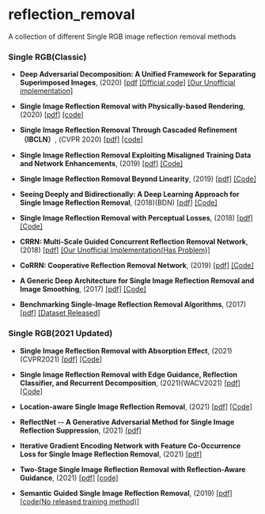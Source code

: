 # reflection_removal

A collection of different Single RGB image reflection removal methods

### Single RGB(Classic)

* __Deep Adversarial Decomposition: A Unified Framework for Separating Superimposed Images__, (2020)
[[pdf](https://openaccess.thecvf.com/content_CVPR_2020/papers/Zou_Deep_Adversarial_Decomposition_A_Unified_Framework_for_Separating_Superimposed_Images_CVPR_2020_paper.pdf) 
[[Official code]](https://github.com/jiupinjia/Deep-adversarial-decomposition)
[[Our Unofficial implementation]](https://github.com/He-jerry/PatchGAN)

* __Single Image Reflection Removal with Physically-based Rendering__, (2020) 
  [[pdf]](https://arxiv.org/abs/1904.11934) 
  [[code]](https://github.com/sookim813/Reflection_removal_rendering)

* __Single Image Reflection Removal Through Cascaded Refinement（IBCLN）__, (CVPR 2020) 
  [[pdf]](https://openaccess.thecvf.com/content_CVPR_2020/papers/Li_Single_Image_Reflection_Removal_Through_Cascaded_Refinement_CVPR_2020_paper.pdf) 
  [[code]](https://github.com/JHL-HUST/IBCLN)

* __Single Image Reflection Removal Exploiting Misaligned Training Data and Network Enhancements__, (2019)
  [[pdf]](https://arxiv.org/abs/1904.00637) 
  [[Code]](https://github.com/Vandermode/ERRNet) 

* __Single Image Reflection Removal Beyond Linearity__, (2019)
  [[pdf]](http://openaccess.thecvf.com/content_CVPR_2019/papers/Wen_Single_Image_Reflection_Removal_Beyond_Linearity_CVPR_2019_paper.pdf) 
  [[Code]](https://github.com/csqiangwen/Single-Image-Reflection-Removal-Beyond-Linearity)
  
  
* __Seeing Deeply and Bidirectionally: A Deep Learning Approach for Single Image Reflection Removal__, (2018)(BDN)
 [[pdf]](http://openaccess.thecvf.com/content_ECCV_2018/papers/Jie_Yang_Seeing_Deeply_and_ECCV_2018_paper.pdf) 
 [[Code]](https://github.com/yangj1e/bdn-refremv) 
 

* __Single Image Reflection Removal with Perceptual Losses__, (2018)
 [[pdf]](https://arxiv.org/abs/1806.05376) 
 [[Code]](https://github.com/ceciliavision/perceptual-reflection-removal)
 
* __CRRN: Multi-Scale Guided Concurrent Reflection Removal Network__, (2018)
 [[pdf]](http://openaccess.thecvf.com/content_cvpr_2018/papers/Wan_CRRN_Multi-Scale_Guided_CVPR_2018_paper.pdf) 
 [[Our Unofficial Implementation(Has Problem)]](https://github.com/He-jerry/CRRN)

* __CoRRN: Cooperative Reflection Removal Network__, (2019)
[[pdf]](http://ci.idm.pku.edu.cn/TPAMI19c.pdf)
[[Code]](https://github.com/wanrenjie/CoRRN)
 
* __A Generic Deep Architecture for Single Image Reflection Removal and Image Smoothing__, (2017)
[[pdf]](https://arxiv.org/abs/1708.03474) 
[[Code]](https://github.com/fqnchina/CEILNet)

* __Benchmarking Single-Image Reflection Removal Algorithms__, (2017)
[[pdf]](http://openaccess.thecvf.com/content_ICCV_2017/papers/Wan_Benchmarking_Single-Image_Reflection_ICCV_2017_paper.pdf) 
[[Dataset Released]](https://sir2data.github.io/)






### Single RGB(2021 Updated)

* __Single Image Reflection Removal with Absorption Effect__, (2021)(CVPR2021)
[[pdf]](http://ci.idm.pku.edu.cn/CVPR21d.pdf) 
[[Code]](https://github.com/q-zh/absorption/)


* __Single Image Reflection Removal with Edge Guidance, Reflection Classifier, and Recurrent Decomposition__, (2021)(WACV2021)
[[pdf]](https://people.cs.nctu.edu.tw/~walon/publications/chang2021wacv.pdf) 
[[Code]](https://github.com/JennaChangY/Reflection-Removal-with-Auxiliary-Techniques/)

* __Location-aware Single Image Reflection Removal__, (2021)
[[pdf]](https://arxiv.org/abs/2012.07131) 
[[Code]](https://github.com/zdlarr/Location-aware-SIRR)

* __ReflectNet -- A Generative Adversarial Method for Single Image Reflection Suppression__, (2021)
[[pdf]](https://arxiv.org/abs/2105.05216) 

* __Iterative Gradient Encoding Network with Feature Co-Occurrence Loss for Single Image Reflection Removal__, (2021)
[[pdf]](https://arxiv.org/abs/2103.15903) 

* __Two-Stage Single Image Reflection Removal with Reflection-Aware Guidance__, (2021)
[[pdf]](https://arxiv.org/abs/2105.05216) 
[[code]](https://github.com/liyucs/RAGNet)

* __Semantic Guided Single Image Reflection Removal__, (2019)
[[pdf]](https://arxiv.org/abs/1907.11912) 
[[code(No released training method)]](https://github.com/DreamtaleCore/SGRRN)



